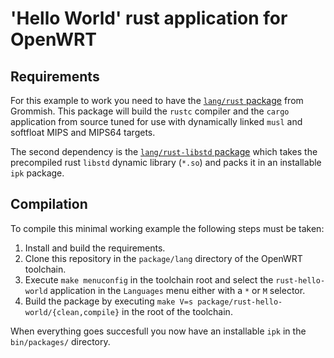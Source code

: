 # 'Hello World' rust application for OpenWRT

## Requirements

For this example to work you need to have the [`lang/rust` package](https://github.com/Itus-Shield/packages/tree/rust/lang/rust) from Grommish. This package will build the `rustc` compiler
and the `cargo` application from source tuned for use with dynamically linked
`musl` and softfloat MIPS and MIPS64 targets.

The second dependency is the [`lang/rust-libstd` package](https://github.com/daanpape/rust-libstd)
which takes the precompiled rust  `libstd` dynamic library (`*.so`) and packs it
in an installable `ipk` package.

## Compilation

To compile this minimal working example the following steps must be taken:
 1. Install and build the requirements.
 2. Clone this repository in the `package/lang` directory of the OpenWRT
    toolchain.
 3. Execute `make menuconfig` in the toolchain root and select the 
    `rust-hello-world` application in the `Languages` menu either with a `*` or
    `M` selector.
 4. Build the package by executing 
    `make V=s package/rust-hello-world/{clean,compile}` in the root of the
    toolchain.

When everything goes succesfull you now have an installable `ipk` in the 
`bin/packages/` directory.
